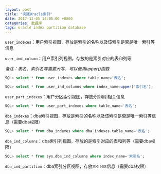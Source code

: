 ```yaml
---
layout: post
title: "实践Oracle索引"
date: 2017-12-05 14:05:00 +0800
categories: 数据库
tags: oracle index partition database
---
```


`user_indexes`：用户索引视图，存放是索引的名称以及该索引是否是唯一索引等信息

`user_ind_column`：用户索引列视图，存放的是索引对应的表和列等

*备注：表名、索引名等需要大写，可以使用upper()函数*

```sql
SQL> select * from user_indexes where table_name='表名';
```

```sql
SQL> select * from user_ind_columns where index_name=upper('索引名');
```

`user_part_indexes`：用户分区索引视图，存放`分区索引`相关信息

```sql
SQL> select * from user_part_indexes where table_name='表名';
```

`dba_indexes`：dba索引视图，存放是索引的名称以及该索引是否是唯一索引等信息（需要dba权限）

```sql
SQL> select * from dba_indexes where dba_indexes.table_name='表名';
```

`dba_ind_columns`：dba索引列视图，存放的是索引对应的表和列等（需要dba权限）

```sql
SQL> select * from sys.dba_ind_columns where index_name='索引名';
```

`dba_ind_partition`：dba索引分区视图，存放`索引分区`信息（需要dba权限）